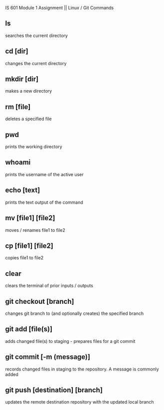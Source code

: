 IS 601 Module 1 Assignment || Linux / Git Commands

## ls

searches the current directory

## cd [dir]

changes the current directory

## mkdir [dir]

makes a new directory

## rm [file]

deletes a specified file

## pwd

prints the working directory

## whoami

prints the username of the active user

## echo [text]

prints the text output of the command

## mv [file1] [file2]

moves / renames file1 to file2

## cp [file1] [file2]

copies file1 to file2

## clear

clears the terminal of prior inputs / outputs

## git checkout [branch]

changes git branch to (and optionally creates) the specified branch

## git add [file(s)]

adds changed file(s) to staging - prepares files for a git commit

## git commit [-m (message)]

records changed files in staging to the repository. A message is commonly added

## git push [destination] [branch]

updates the remote destination repository with the updated local branch
